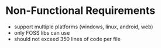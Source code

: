 # Non-Functional Requirements

* support multiple platforms (windows, linux, android, web)
* only FOSS libs can use
* should not exceed 350 lines of code per file
